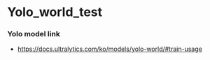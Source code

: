 # Yolo_world_test

### Yolo model link
* https://docs.ultralytics.com/ko/models/yolo-world/#train-usage

